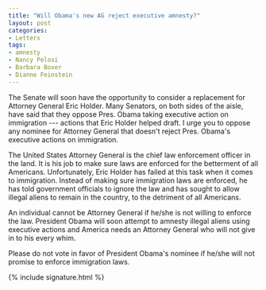 ```yaml
---
title: "Will Obama's new AG reject executive amnesty?"
layout: post
categories:
- Letters
tags:
- amnesty
- Nancy Pelosi
- Barbara Boxer
- Dianne Feinstein
---
```


The Senate will soon have the opportunity to consider a replacement for Attorney General Eric Holder. Many Senators, on both sides of the aisle, have said that they oppose Pres. Obama taking executive action on immigration --- actions that Eric Holder helped draft. I urge you to oppose any nominee for Attorney General that doesn't reject Pres. Obama's executive actions on immigration.

The United States Attorney General is the chief law enforcement officer in the land. It is his job to make sure laws are enforced for the betterment of all Americans. Unfortunately, Eric Holder has failed at this task when it comes to immigration. Instead of making sure immigration laws are enforced, he has told government officials to ignore the law and has sought to allow illegal aliens to remain in the country, to the detriment of all Americans.

An individual cannot be Attorney General if he/she is not willing to enforce the law. President Obama will soon attempt to amnesty illegal aliens using executive actions and America needs an Attorney General who will not give in to his every whim.

Please do not vote in favor of President Obama's nominee if he/she will not promise to enforce immigration laws.

{% include signature.html %}
